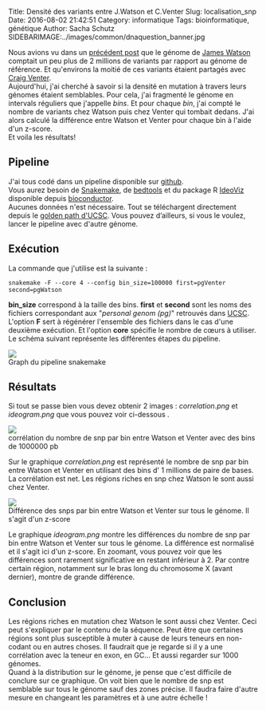 Title: Densité des variants entre J.Watson et C.Venter
Slug: localisation_snp
Date: 2016-08-02 21:42:51
Category: informatique
Tags: bioinformatique, génétique
Author: Sacha Schutz
SIDEBARIMAGE:../images/common/dnaquestion_banner.jpg

Nous avions vu dans un [précédent post](http://dridk.me/genome_chiffre_1.html) que le génome de [James Watson](https://fr.wikipedia.org/wiki/James_Dewey_Watson) comptait un peu plus de 2 millions de variants par rapport au génome de référence. Et qu'environs la moitié de ces variants étaient partagés avec [Craig Venter](https://fr.wikipedia.org/wiki/Craig_Venter).   
Aujourd'hui, j'ai cherché à savoir si la densité en mutation à travers leurs génomes étaient semblables. Pour cela, j'ai fragmenté le génome en intervals réguliers que j'appelle *bins*. Et pour chaque *bin*, j'ai compté le nombre de variants chez Watson puis chez Venter qui tombait dedans. J'ai alors calculé la différence entre Watson et Venter pour chaque bin à l'aide d'un z-score.  
Et voila les résultats! 

## Pipeline 
J'ai tous codé dans un pipeline disponible sur [github](https://github.com/dridk/snp_location).    
Vous aurez besoin de [Snakemake](https://bitbucket.org/johanneskoester/snakemake/wiki/Home), de [bedtools](http://bedtools.readthedocs.io/en/latest/) et du package R [IdeoViz](https://www.bioconductor.org/packages/release/bioc/html/IdeoViz.html) disponible depuis [bioconductor](https://www.bioconductor.org/).   
Aucunes données n'est nécessaire. Tout se téléchargent directement depuis le [golden path d'UCSC](http://hgdownload.cse.ucsc.edu/goldenpath/hg19/database/). Vous pouvez d’ailleurs, si vous le voulez, lancer le pipeline avec d'autre génome.  

## Exécution 
La commande que j'utilise est la suivante : 

    snakemake -F --core 4 --config bin_size=100000 first=pgVenter second=pgWatson

**bin_size** correspond à la taille des bins. **first** et **second** sont les noms des fichiers correspondant aux "*personal genom (pg)*" retrouvés dans [UCSC](http://hgdownload.cse.ucsc.edu/goldenpath/hg19/database/).   
L'option **F** sert à régénérer l'ensemble des fichiers dans le cas d'une deuxième exécution. Et l'option **core** spécifie le nombre de cœurs à utiliser.   
Le schéma suivant représente les différentes étapes du pipeline.    

<div class="figure">
    <img src="../images/post19/pipeline.png" />
    <div class="legend">Graph du pipeline snakemake</div>
</div>

## Résultats
Si tout se passe bien vous devez obtenir 2 images : *correlation.png* et *ideogram.png* que vous pouvez voir ci-dessous . 

<div class="figure">
    <img src="../images/post19/correlation.png" />
    <div class="legend">corrélation du nombre de snp par bin entre Watson et Venter avec des bins de 1000000 pb </div>
</div>

Sur le graphique *correlation.png* est représenté le nombre de snp par bin entre Watson et Venter en utilisant des bins d' 1 millions de paire de bases.  
La corrélation est net. Les régions riches en snp chez Watson le sont aussi chez Venter. 


<div class="figure">
    <img src="../images/post19/ideogram.png" />
    <div class="legend">Différence des snps par bin entre Watson et Venter sur tous le génome. Il s'agit d'un z-score</div>
</div>

Le graphique *ideogram.png* montre les différences du nombre de snp par bin entre Watson et Venter sur tous le génome. La différence est normalisé et il s'agit ici d'un z-score. En zoomant, vous pouvez voir que les différences sont rarement significative en restant inférieur à 2. Par contre certain région, notamment sur le bras long du chromosome X (avant dernier), montre de grande différence. 


## Conclusion 
Les régions riches en mutation chez Watson le sont aussi chez Venter. Ceci peut s'expliquer par le contenu de la séquence. Peut être que certaines régions sont plus susceptible à muter à cause de leurs teneurs en non-codant ou en autres choses. Il faudrait que je regarde si il y a une corrélation avec la teneur en exon, en GC... Et aussi regarder sur 1000 génomes.   
Quand à la distribution sur le génome, je pense que c'est difficile de conclure sur ce graphique. On voit bien que le nombre de snp est semblable sur tous le génome sauf des zones précise. Il faudra faire d'autre mesure en changeant les paramètres et à une autre échelle !


